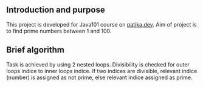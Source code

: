 ## Introduction and purpose
This project is developed for Java101 course on <a href="https://patika.dev">patika.dev</a>. Aim of project is to find prime numbers between 1 and 100.

## Brief algorithm
Task is achieved by using 2 nested loops. Divisibility is checked for outer loops indice to inner loops indice. If two indices are divisible, relevant indice (number) is assigned as not prime, else relevant indice assigned as prime. 